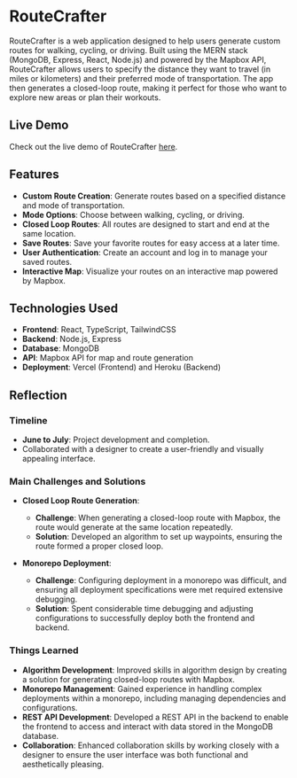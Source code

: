 # RouteCrafter

RouteCrafter is a web application designed to help users generate custom routes for walking, cycling, or driving. Built using the MERN stack (MongoDB, Express, React, Node.js) and powered by the Mapbox API, RouteCrafter allows users to specify the distance they want to travel (in miles or kilometers) and their preferred mode of transportation. The app then generates a closed-loop route, making it perfect for those who want to explore new areas or plan their workouts.

## Live Demo

Check out the live demo of RouteCrafter [here](https://routecrafter.vercel.app/).

## Features

- **Custom Route Creation**: Generate routes based on a specified distance and mode of transportation.
- **Mode Options**: Choose between walking, cycling, or driving.
- **Closed Loop Routes**: All routes are designed to start and end at the same location.
- **Save Routes**: Save your favorite routes for easy access at a later time.
- **User Authentication**: Create an account and log in to manage your saved routes.
- **Interactive Map**: Visualize your routes on an interactive map powered by Mapbox.

## Technologies Used

- **Frontend**: React, TypeScript, TailwindCSS
- **Backend**: Node.js, Express
- **Database**: MongoDB
- **API**: Mapbox API for map and route generation
- **Deployment**: Vercel (Frontend) and Heroku (Backend)

## Reflection

### Timeline

- **June to July**: Project development and completion.
- Collaborated with a designer to create a user-friendly and visually appealing interface.

### Main Challenges and Solutions

- **Closed Loop Route Generation**:
  - **Challenge**: When generating a closed-loop route with Mapbox, the route would generate at the same location repeatedly.
  - **Solution**: Developed an algorithm to set up waypoints, ensuring the route formed a proper closed loop.

- **Monorepo Deployment**:
  - **Challenge**: Configuring deployment in a monorepo was difficult, and ensuring all deployment specifications were met required extensive debugging.
  - **Solution**: Spent considerable time debugging and adjusting configurations to successfully deploy both the frontend and backend.

### Things Learned

- **Algorithm Development**: Improved skills in algorithm design by creating a solution for generating closed-loop routes with Mapbox.
- **Monorepo Management**: Gained experience in handling complex deployments within a monorepo, including managing dependencies and configurations.
- **REST API Development**: Developed a REST API in the backend to enable the frontend to access and interact with data stored in the MongoDB database.
- **Collaboration**: Enhanced collaboration skills by working closely with a designer to ensure the user interface was both functional and aesthetically pleasing.
